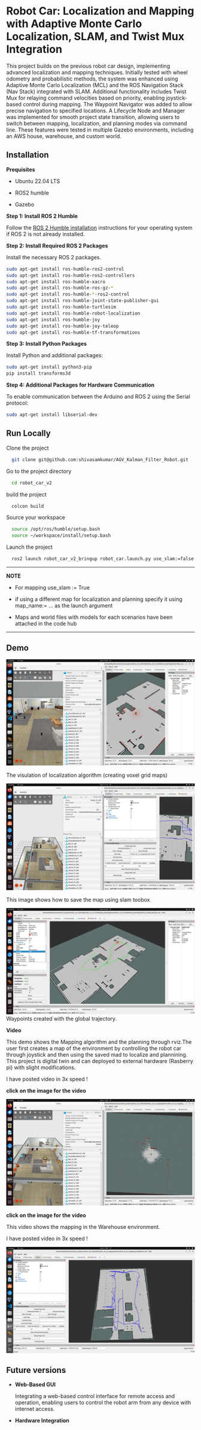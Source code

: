 
# Robot Car: Localization and Mapping with Adaptive Monte Carlo Localization, SLAM, and Twist Mux Integration

This project builds on the previous robot car design, implementing advanced localization and mapping techniques. Initially tested with wheel odometry and probabilistic methods, the system was enhanced using Adaptive Monte Carlo Localization (MCL) and the ROS Navigation Stack (Nav Stack) integrated with SLAM. Additional functionality includes Twist Mux for relaying command velocities based on priority, enabling joystick-based control during mapping. The Waypoint Navigator was added to allow precise navigation to specified locations. A Lifecycle Node and Manager was implemented for smooth project state transition, allowing users to switch between mapping, localization, and planning modes via command line. These features were tested in multiple Gazebo environments, including an AWS house, warehouse, and custom world.


## Installation

**Prequisites**

* Ubuntu 22.04 LTS

* ROS2 humble

* Gazebo

**Step 1: Install ROS 2 Humble** 

Follow the [ROS 2 Humble installation](https://docs.ros.org/en/humble/Installation.html) instructions for your operating system if ROS 2 is not already installed.

**Step 2: Install Required ROS 2 Packages** 

Install the necessary ROS 2 packages.
```bash
sudo apt-get install ros-humble-ros2-control
sudo apt-get install ros-humble-ros2-controllers
sudo apt-get install ros-humble-xacro
sudo apt-get install ros-humble-ros-gz-*
sudo apt-get install ros-humble-*-ros2-control
sudo apt-get install ros-humble-joint-state-publisher-gui
sudo apt-get install ros-humble-turtlesim
sudo apt-get install ros-humble-robot-localization
sudo apt-get install ros-humble-joy
sudo apt-get install ros-humble-joy-teleop
sudo apt-get install ros-humble-tf-transformations


```
**Step 3: Install Python Packages** 

Install Python and additional packages:
```bash
sudo apt-get install python3-pip
pip install transforms3d
```
**Step 4: Additional Packages for Hardware Communication** 

To enable communication between the Arduino and ROS 2 using the Serial protocol:
```bash
sudo apt-get install libserial-dev
```

## Run Locally

Clone the project

```bash
  git clone git@github.com:shivasamkumar/AGV_Kalman_Filter_Robot.git
```

Go to the project directory

```bash
  cd robot_car_v2
```

build the project

```bash
  colcon build 
```

Source your workspace

```bash
  source /opt/ros/humble/setup.bash
  source ~/workspace/install/setup.bash 
```

Launch the project

```bash
  ros2 launch robot_car_v2_bringup robot_car.launch.py use_slam:=false world_name:=small_house
```

---
**NOTE**

* For mapping use_slam := True 

* if using a different map for localization and planning specify it using map_name:= ... as the launch argument 

* Maps and world files with models for each scenarios have been attached in the code hub 


---


## Demo

![Robot car in Gazebo](src/robot_car_v2_bringup/Demo/Small_house_environment.png)

The visulation of localization algorithm (creating voxel grid maps)

![Saving the Map](src/robot_car_v2_bringup/Demo/save_map.png)

This image shows how to save the map using slam toobox

![Waypoint follower](src/robot_car_v2_bringup/Demo/waypoint_follower.png)
Waypoints created with the global trajectory.

**Video**

This demo shows the Mapping algorithm and the planning through rviz.The user first creates a map of the environment by controlling the robot car through joystick and then using the saved mad to localize and plannining. This project is digital twin and can deployed to external hardware (Rasberry pi) with slight modifications.

I have posted video in 3x speed !

**click on the image for the video**

[![Watch the video](https://github.com/shivasamkumar/AGV_SLAM_Localization_and_Mapping/blob/main/src/robot_car_v2_bringup/Demo/Thumbnail_small_house.png)](https://drive.google.com/file/d/19Vll6FrYRwy6NWjy_z7juxf_BR87-VF_/view?usp=sharing)


**click on the image for the video**

This video shows the mapping in the Warehouse environment.

I have posted video in 3x speed !

[![Watch the video](https://github.com/shivasamkumar/AGV_SLAM_Localization_and_Mapping/blob/main/src/robot_car_v2_bringup/Demo/thumbnail_small_warehouse.png)](https://drive.google.com/file/d/19THgAcLc1siC2gttrrNZ2ROxX0wCCSBm/view?usp=drive_link)


## Future versions 
* **Web-Based GUI**

    Integrating a web-based control interface for remote access and operation, enabling users to control the robot arm from any device with internet access.

* **Hardware Integration**

